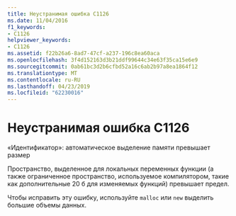 ```yaml
---
title: Неустранимая ошибка C1126
ms.date: 11/04/2016
f1_keywords:
- C1126
helpviewer_keywords:
- C1126
ms.assetid: f22b26a6-8ad7-47cf-a237-196c8ea60aca
ms.openlocfilehash: 3f4d152163d3b21ddf99644c34e63f35ca15e6e9
ms.sourcegitcommit: 0ab61bc3d2b6cfbd52a16c6ab2b97a8ea1864f12
ms.translationtype: MT
ms.contentlocale: ru-RU
ms.lasthandoff: 04/23/2019
ms.locfileid: "62230016"
---
```

# <a name="fatal-error-c1126"></a>Неустранимая ошибка C1126

«Идентификатор»: автоматическое выделение памяти превышает размер

Пространство, выделенное для локальных переменных функции (а также ограниченное пространство, используемое компилятором, такие как дополнительные 20 б для изменяемых функций) превышает предел.

Чтобы исправить эту ошибку, используйте `malloc` или `new` выделить большие объемы данных.